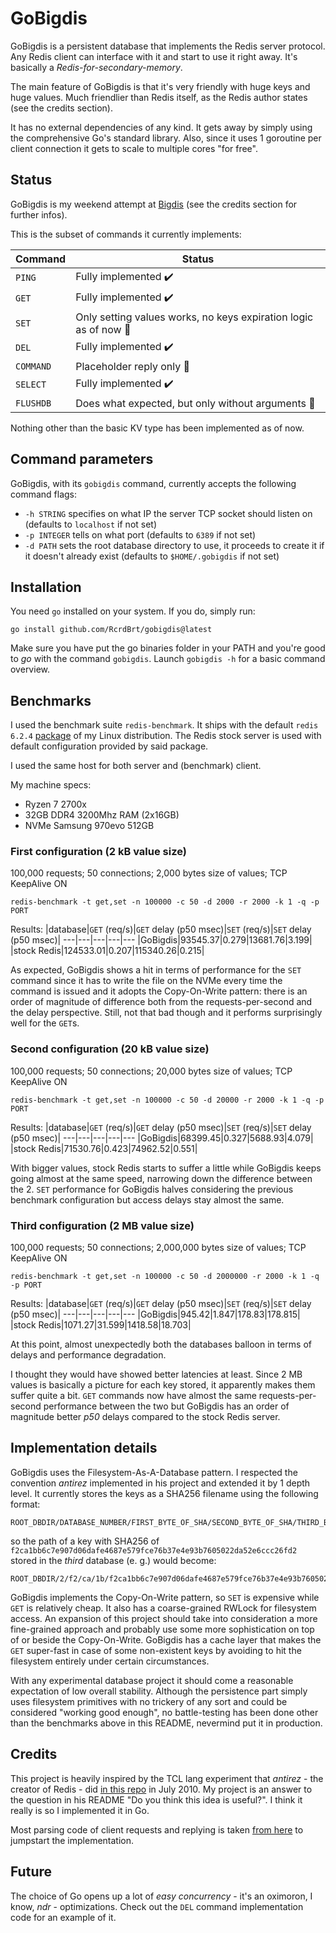 # GoBigdis

GoBigdis is a persistent database that implements the Redis server protocol. Any Redis client can interface with it and start to use it right away. It's basically a *Redis-for-secondary-memory*.

The main feature of GoBigdis is that it's very friendly with huge keys and huge values. Much friendlier than Redis itself, as the Redis author states (see the credits section).

It has no external dependencies of any kind. It gets away by simply using the comprehensive Go's standard library. Also, since it uses 1 goroutine per client connection it gets to scale to multiple cores "for free".


## Status
GoBigdis is my weekend attempt at [Bigdis](https://github.com/antirez/Bigdis) (see the credits section for further infos).

This is the subset of commands it currently implements:

|Command |Status
--- | --- 
|`PING`|Fully implemented :heavy_check_mark:|
|`GET`|Fully implemented :heavy_check_mark:|
|`SET`|Only setting values works, no keys expiration logic as of now :wrench:|
|`DEL`|Fully implemented :heavy_check_mark:|
|`COMMAND`|Placeholder reply only :wrench:|
|`SELECT`|Fully implemented :heavy_check_mark:|
|`FLUSHDB`|Does what expected, but only without arguments :wrench:|

Nothing other than the basic KV type has been implemented as of now.

## Command parameters
GoBigdis, with its `gobigdis` command, currently accepts the following command flags:
- `-h STRING` specifies on what IP the server TCP socket should listen on (defaults to `localhost` if not set)
- `-p INTEGER` tells on what port (defaults to `6389` if not set)
- `-d PATH` sets the root database directory to use, it proceeds to create it if it doesn't already exist (defaults to `$HOME/.gobigdis` if not set)

## Installation
You need `go` installed on your system. If you do, simply run:
```
go install github.com/RcrdBrt/gobigdis@latest
```

Make sure you have put the go binaries folder in your PATH and you're good to *go* with the command `gobigdis`.
Launch `gobigdis -h` for a basic command overview.

## Benchmarks
I used the benchmark suite `redis-benchmark`. It ships with the default `redis 6.2.4` [package](https://archlinux.org/packages/community/x86_64/redis/) of my Linux distribution. The Redis stock server is used with default configuration provided by said package.

I used the same host for both server and (benchmark) client.

My machine specs:
- Ryzen 7 2700x
- 32GB DDR4 3200Mhz RAM (2x16GB)
- NVMe Samsung 970evo 512GB

### First configuration (2 kB value size)
100,000 requests; 50 connections; 2,000 bytes size of values; TCP KeepAlive ON
```
redis-benchmark -t get,set -n 100000 -c 50 -d 2000 -r 2000 -k 1 -q -p PORT
```
Results:
|database|`GET` (req/s)|`GET` delay (p50 msec)|`SET` (req/s)|`SET` delay (p50 msec)|
---|---|---|---|---
|GoBigdis|93545.37|0.279|13681.76|3.199|
|stock Redis|124533.01|0.207|115340.26|0.215|

As expected, GoBigdis shows a hit in terms of performance for the `SET` command since it has to write the file on the NVMe every time the command is issued and it adopts the Copy-On-Write pattern: there is an order of magnitude of difference both from the requests-per-second and the delay perspective. Still, not that bad though and it performs surprisingly well for the `GET`s.

### Second configuration (20 kB value size)
100,000 requests; 50 connections; 20,000 bytes size of values; TCP KeepAlive ON
```
redis-benchmark -t get,set -n 100000 -c 50 -d 20000 -r 2000 -k 1 -q -p PORT
```
Results:
|database|`GET` (req/s)|`GET` delay (p50 msec)|`SET` (req/s)|`SET` delay (p50 msec)|
---|---|---|---|---
|GoBigdis|68399.45|0.327|5688.93|4.079|
|stock Redis|71530.76|0.423|74962.52|0.551|

With bigger values, stock Redis starts to suffer a little while GoBigdis keeps going almost at the same speed, narrowing down the difference between the 2. `SET` performance for GoBigdis halves considering the previous benchmark configuration but access delays stay almost the same.

### Third configuration (2 MB value size)
100,000 requests; 50 connections; 2,000,000 bytes size of values; TCP KeepAlive ON
```
redis-benchmark -t get,set -n 100000 -c 50 -d 2000000 -r 2000 -k 1 -q -p PORT
```
Results:
|database|`GET` (req/s)|`GET` delay (p50 msec)|`SET` (req/s)|`SET` delay (p50 msec)|
---|---|---|---|---
|GoBigdis|945.42|1.847|178.83|178.815|
|stock Redis|1071.27|31.599|1418.58|18.703|

At this point, almost unexpectedly both the databases balloon in terms of delays and performance degradation.

I thought they would have showed better latencies at least. Since 2 MB values is basically a picture for each key stored, it apparently makes them suffer quite a bit. `GET` commands now have almost the same requests-per-second performance between the two but GoBigdis has an order of magnitude better *p50* delays compared to the stock Redis server.

## Implementation details
GoBigdis uses the Filesystem-As-A-Database pattern. I respected the convention *antirez* implemented in his project and extended it by 1 depth level. It currently stores the keys as a SHA256 filename using the following format:
```
ROOT_DBDIR/DATABASE_NUMBER/FIRST_BYTE_OF_SHA/SECOND_BYTE_OF_SHA/THIRD_BYTE_OF_SHA/FULL_SHA
```
so the path of a key with SHA256 of `f2ca1bb6c7e907d06dafe4687e579fce76b37e4e93b7605022da52e6ccc26fd2` stored in the *third* database (e. g.) would become:
```
ROOT_DBDIR/2/f2/ca/1b/f2ca1bb6c7e907d06dafe4687e579fce76b37e4e93b7605022da52e6ccc26fd2
```

GoBigdis implements the Copy-On-Write pattern, so `SET` is expensive while `GET` is relatively cheap. It also has a coarse-grained RWLock for filesystem access. An expansion of this project should take into consideration a more fine-grained approach and probably use some more sophistication on top of or beside the Copy-On-Write. GoBigdis has a cache layer that makes the `GET` super-fast in case of some non-existent keys by avoiding to hit the filesystem entirely under certain circumstances.

With any experimental database project it should come a reasonable expectation of low overall stability. Although the persistence part simply uses filesystem primitives with no trickery of any sort and could be considered "working good enough", no battle-testing has been done other than the benchmarks above in this README, nevermind put it in production.

## Credits
This project is heavily inspired by the TCL lang experiment that *antirez* - the creator of Redis - did [in this repo](https://github.com/antirez/Bigdis) in July 2010. My project is an answer to the question in his README "Do you think this idea is useful?". I think it really is so I implemented it in Go.

Most parsing code of client requests and replying is taken [from here](https://github.com/r0123r/go-redis-server) to jumpstart the implementation.

## Future
The choice of Go opens up a lot of *easy concurrency* - it's an oximoron, I know, *ndr* - optimizations. Check out the `DEL` command implementation code for an example of it.